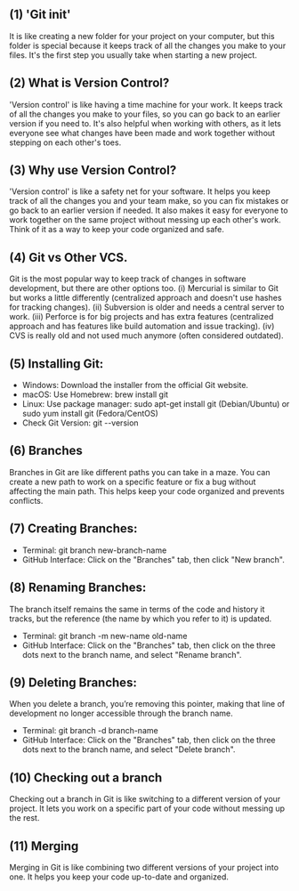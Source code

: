 ## (1) 'Git init' 
It is like creating a new folder for your project on your computer, but this folder is special because it keeps track of all the changes you make to your files. It's the first step you usually take when starting a new project.

## (2) What is Version Control?
'Version control' is like having a time machine for your work. It keeps track of all the changes you make to your files, so you can go back to an earlier version if you need to. It's also helpful when working with others, as it lets everyone see what changes have been made and work together without stepping on each other's toes.

## (3) Why use Version Control?
'Version control' is like a safety net for your software. It helps you keep track of all the changes you and your team make, so you can fix mistakes or go back to an earlier version if needed. It also makes it easy for everyone to work together on the same project without messing up each other's work. Think of it as a way to keep your code organized and safe.

## (4) Git vs Other VCS.
Git is the most popular way to keep track of changes in software development, but there are other options too. (i) Mercurial is similar to Git but works a little differently (centralized approach and doesn't use hashes for tracking changes). (ii) Subversion is older and needs a central server to work. (iii) Perforce is for big projects and has extra features (centralized approach and has features like build automation and issue tracking). (iv) CVS is really old and not used much anymore (often considered outdated).

## (5) Installing Git:
- Windows: Download the installer from the official Git website.
- macOS: Use Homebrew: brew install git
- Linux: Use package manager: sudo apt-get install git (Debian/Ubuntu) or sudo yum install git (Fedora/CentOS)
- Check Git Version: git --version

## (6) Branches
Branches in Git are like different paths you can take in a maze. You can create a new path to work on a specific feature or fix a bug without affecting the main path. This helps keep your code organized and prevents conflicts.

## (7) Creating Branches:
- Terminal: git branch new-branch-name
- GitHub Interface: Click on the "Branches" tab, then click "New branch".

## (8) Renaming Branches: 
The branch itself remains the same in terms of the code and history it tracks, but the reference (the name by which you refer to it) is updated. 
- Terminal: git branch -m new-name old-name
- GitHub Interface: Click on the "Branches" tab, then click on the three dots next to the branch name, and select "Rename branch".

## (9) Deleting Branches: 
When you delete a branch, you’re removing this pointer, making that line of development no longer accessible through the branch name.
- Terminal: git branch -d branch-name
- GitHub Interface: Click on the "Branches" tab, then click on the three dots next to the branch name, and select "Delete branch".

## (10) Checking out a branch
Checking out a branch in Git is like switching to a different version of your project. It lets you work on a specific part of your code without messing up the rest.

## (11) Merging 
Merging in Git is like combining two different versions of your project into one. It helps you keep your code up-to-date and organized.
